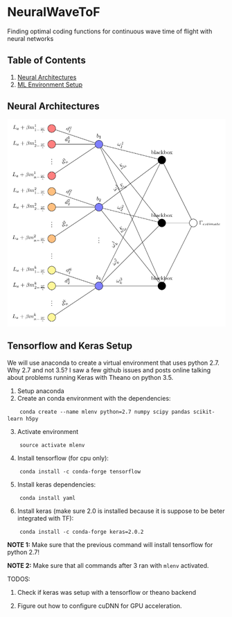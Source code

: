 # NeuralWaveToF
Finding optimal coding functions for continuous wave time of flight with neural networks  


## Table of Contents
1. [Neural Architectures](#architectures)
2. [ML Environment Setup](#mlsetup)

<a name="architectures">
</a>

## Neural Architectures 

![Neural Architecture for Single Pixel Depth Recovery](https://github.com/felipegb94/NeuralWaveToF/blob/master/ArchitectureDiagrams/NeuralArchitecture_SinglePixelDepth.png)

<a name="mlsetup">
</a>

## Tensorflow and Keras Setup 

We will use anaconda to create a virtual environment that uses python 2.7. Why 2.7 and not 3.5? I saw a few github issues and posts online talking about problems running Keras with Theano on python 3.5.

1. Setup anaconda
2. Create an conda environment with the dependencies:

```
    conda create --name mlenv python=2.7 numpy scipy pandas scikit-learn h5py
```

3. Activate environment

```
    source activate mlenv
```

4. Install tensorflow (for cpu only):

```
    conda install -c conda-forge tensorflow
```


5. Install keras dependencies:

```
    conda install yaml
```

6. Install keras (make sure 2.0 is installed because it is suppose to be beter integrated with TF):

```
    conda install -c conda-forge keras=2.0.2
```

**NOTE 1:** Make sure that the previous command will install tensorflow for python 2.7!

**NOTE 2:** Make sure that all commands after 3 ran with `mlenv` activated.

TODOS:
1. Check if keras was setup with a tensorflow or theano backend

2. Figure out how to configure cuDNN for GPU acceleration. 
